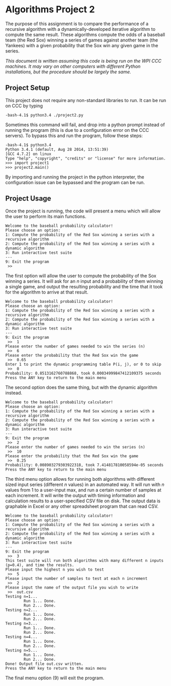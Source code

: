 
Algorithms Project 2
===

The purpose of this assignment is to compare the performance of a recursive algorithm with a dynamically-developed iterative algorithm to compute the same result. These algorithms compute the odds of a baseball team (the Red Sox) winning a series of games against another team (the Yankees) with a given probability that the Sox win any given game in the series.

*This document is written assuming this code is being run on the WPI CCC machines. It may vary on other computers with different Python installations, but the procedure should be largely the same.* 

## Project Setup

This project does not require any non-standard libraries to run. It can be run on CCC by typing

```
-bash-4.1$ python3.4 ./project2.py
```

Sometimes this command will fail, and drop into a python prompt instead of running the program (this is due to a configuration error on the CCC servers). To bypass this and run the program, follow these steps:

```
-bash-4.1$ python3.4
Python 3.4.1 (default, Aug 28 2014, 13:51:39)
[GCC 4.7.2] on linux
Type "help", "copyright", "credits" or "license" for more information.
>>> import project1
>>> project2.main()
```

By importing and running the project in the python interpreter, the configuration issue can be bypassed and the program can be run.

## Project Usage

Once the project is running, the code will present a menu which will allow the user to perform its main functions.

```
Welcome to the baseball probability calculator!
Please choose an option:
1: Compute the probability of the Red Sox winning a series with a recursive algorithm
2: Compute the probability of the Red Sox winning a series with a dynamic algorithm
3: Run interactive test suite
---
9: Exit the program
 >>
```

The first option will allow the user to compute the probability of the Sox winning a series. It will ask for an *n* input and a probability of them winning a single game, and output the resulting probability and the time that it took for the algorithm to arrive at that result.

```
Welcome to the baseball probability calculator!
Please choose an option:
1: Compute the probability of the Red Sox winning a series with a recursive algorithm
2: Compute the probability of the Red Sox winning a series with a dynamic algorithm
3: Run interactive test suite
---
9: Exit the program
 >>  1
Please enter the number of games needed to win the series (n)
 >>  6
Please enter the probability that the Red Sox win the game
 >>  0.65
Enter 1 to print the dynamic programming table P(i, j), or 0 to skip
 >>  0
Probability: 0.8513162760788868, took 0.00034999847412109375 seconds
Press the ANY key to return to the main menu
```

The second option does the same thing, but with the dynamic algorithm instead. 

```
Welcome to the baseball probability calculator!
Please choose an option:
1: Compute the probability of the Red Sox winning a series with a recursive algorithm
2: Compute the probability of the Red Sox winning a series with a dynamic algorithm
3: Run interactive test suite
---
9: Exit the program
 >>  2
Please enter the number of games needed to win the series (n)
 >>  10
Please enter the probability that the Red Sox win the game
 >>  0.25
Probability: 0.008903279303922318, took 7.414817810058594e-05 seconds
Press the ANY key to return to the main menu
```

The third menu option allows for running both algorithms with different sized input series (different *n* values) in an automated way. It will run with *n* values from 1 to a user-input max, and run a certain number of samples at each increment. It will write the output with timing information and calculation results to a user-specified CSV file on disk. The output data is graphable in Excel or any other spreadsheet program that can read CSV.

```
Welcome to the baseball probability calculator!
Please choose an option:
1: Compute the probability of the Red Sox winning a series with a recursive algorithm
2: Compute the probability of the Red Sox winning a series with a dynamic algorithm
3: Run interactive test suite
---
9: Exit the program
 >>  3
This test suite will run both algorithms with many different n inputs (p=0.4), and time the results.
Please input the highest n you wish to test
 >>  5
Please input the number of samples to test at each n increment
 >>  2
Please input the name of the output file you wish to write
 >>  out.csv
Testing n=1...
        Run 1... Done.
        Run 2... Done.
Testing n=2...
        Run 1... Done.
        Run 2... Done.
Testing n=3...
        Run 1... Done.
        Run 2... Done.
Testing n=4...
        Run 1... Done.
        Run 2... Done.
Testing n=5...
        Run 1... Done.
        Run 2... Done.
Done! Output file out.csv written.
Press the ANY key to return to the main menu
```

The final menu option (9) will exit the program.
